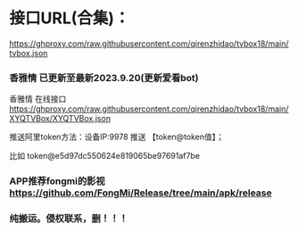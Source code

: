 # 接口URL(合集)：

https://ghproxy.com/raw.githubusercontent.com/qirenzhidao/tvbox18/main/tvbox.json

### 香雅情 已更新至最新2023.9.20(更新爱看bot)
香雅情 在线接口 https://ghproxy.com/raw.githubusercontent.com/qirenzhidao/tvbox18/main/XYQTVBox/XYQTVBox.json

推送阿里token方法：设备IP:9978	推送 【token@token值】；

比如 token@e5d97dc550624e819065be97691af7be

### APP推荐fongmi的影视 https://github.com/FongMi/Release/tree/main/apk/release

### 纯搬运。侵权联系，删！！！
